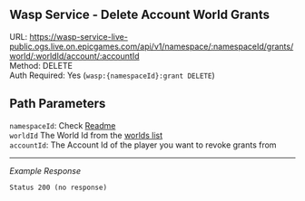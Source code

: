 ## Wasp Service - Delete Account World Grants

URL: https://wasp-service-live-public.ogs.live.on.epicgames.com/api/v1/namespace/:namespaceId/grants/world/:worldId/account/:accountId \
Method: DELETE \
Auth Required: Yes (`wasp:{namespaceId}:grant DELETE`)

## Path Parameters

`namespaceId`: Check [Readme](../../README.md) <br/>
`worldId` The World Id from the [worlds list](../AccountAccessibleWorld.md) <br/>
`accountId`: The Account Id of the player you want to revoke grants from

---

_Example Response_

`Status 200 (no response)`
